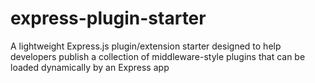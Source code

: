 # express-plugin-starter
A lightweight Express.js plugin/extension starter designed to help developers publish a collection of middleware-style plugins that can be loaded dynamically by an Express app
